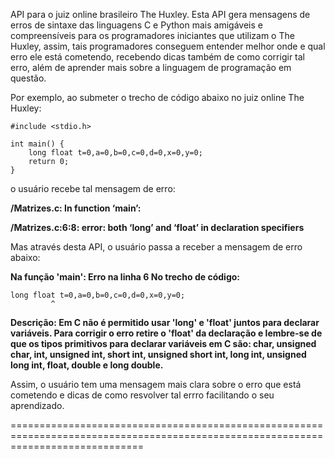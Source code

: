 API para o juiz online brasileiro The Huxley. Esta API gera mensagens de erros de sintaxe das linguagens C e Python mais amigáveis e compreensíveis para os programadores iniciantes que utilizam o The Huxley, assim, tais programadores conseguem entender melhor onde e qual erro ele está cometendo, recebendo dicas também de como corrigir tal erro, além de aprender mais sobre a linguagem de programação em questão.

Por exemplo, ao submeter o trecho de código abaixo no juiz online The Huxley:

	#include <stdio.h>
	
	int main() {
		long float t=0,a=0,b=0,c=0,d=0,x=0,y=0;
		return 0;
	}
  
o usuário recebe tal mensagem de erro:

**/Matrizes.c: In function ‘main’:**

**/Matrizes.c:6:8: error: both ‘long’ and ‘float’ in declaration specifiers**

Mas através desta API, o usuário passa a receber a mensagem de erro abaixo:

**Na função 'main':
Erro na linha 6
No trecho de código:**

	long float t=0,a=0,b=0,c=0,d=0,x=0,y=0;
             ^

**Descrição: Em C não é permitido usar 'long' e 'float' juntos para declarar variáveis. Para corrigir o erro retire o 'float' da declaração e lembre-se de que os tipos primitivos para declarar variáveis em C são: char, unsigned char, int, unsigned int, short int, unsigned short int, long int, unsigned long int, float, double e long double.**

Assim, o usuário tem uma mensagem mais clara sobre o erro que está cometendo e dicas de como resvolver tal errro facilitando o seu aprendizado.


===================================================================================================================================

